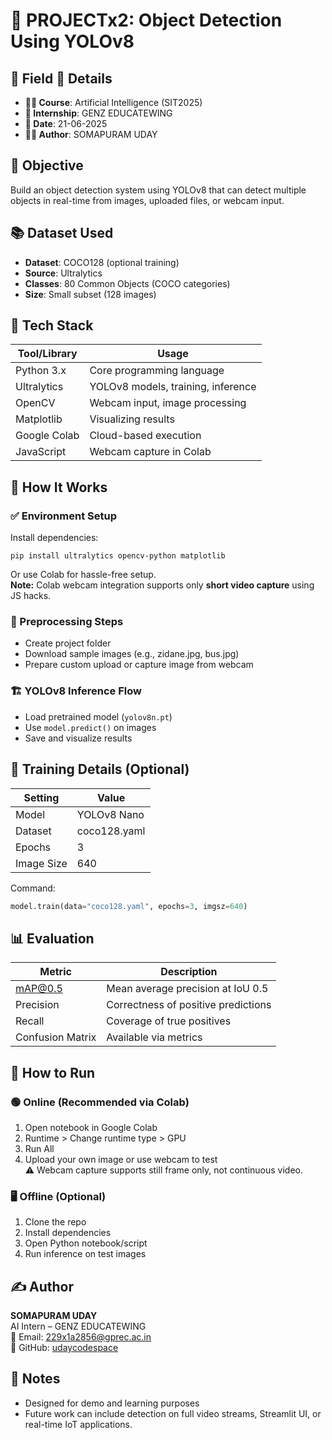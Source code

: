 # 🧠 PROJECTx2: Object Detection Using YOLOv8

## 📘 Field	📝 Details  
- **👨‍🎓 Course**: Artificial Intelligence (SIT2025)  
- **🏢 Internship**: GENZ EDUCATEWING  
- **📅 Date**: 21-06-2025  
- **👨‍💻 Author**: SOMAPURAM UDAY  

## 📌 Objective  
Build an object detection system using YOLOv8 that can detect multiple objects in real-time from images, uploaded files, or webcam input.

## 📚 Dataset Used  
- **Dataset**: COCO128 (optional training)  
- **Source**: Ultralytics  
- **Classes**: 80 Common Objects (COCO categories)  
- **Size**: Small subset (128 images)  

## 🧠 Tech Stack  
| Tool/Library | Usage |
|--------------|-------|
| Python 3.x | Core programming language |
| Ultralytics | YOLOv8 models, training, inference |
| OpenCV | Webcam input, image processing |
| Matplotlib | Visualizing results |
| Google Colab | Cloud-based execution |
| JavaScript | Webcam capture in Colab |

## 🚀 How It Works  

### ✅ Environment Setup  
Install dependencies:
```
pip install ultralytics opencv-python matplotlib
```
Or use Colab for hassle-free setup.  
**Note:** Colab webcam integration supports only **short video capture** using JS hacks.

### 🧹 Preprocessing Steps  
- Create project folder  
- Download sample images (e.g., zidane.jpg, bus.jpg)  
- Prepare custom upload or capture image from webcam  

### 🏗️ YOLOv8 Inference Flow  
- Load pretrained model (`yolov8n.pt`)  
- Use `model.predict()` on images  
- Save and visualize results  

## 🎯 Training Details (Optional)  
| Setting | Value |
|---------|-------|
| Model | YOLOv8 Nano |
| Dataset | coco128.yaml |
| Epochs | 3 |
| Image Size | 640 |

Command:  
```python
model.train(data="coco128.yaml", epochs=3, imgsz=640)
```

## 📊 Evaluation  
| Metric | Description |
|--------|-------------|
| mAP@0.5 | Mean average precision at IoU 0.5 |
| Precision | Correctness of positive predictions |
| Recall | Coverage of true positives |
| Confusion Matrix | Available via metrics |

## 🔄 How to Run  

### 🟢 Online (Recommended via Colab)  
1. Open notebook in Google Colab  
2. Runtime > Change runtime type > GPU  
3. Run All  
4. Upload your own image or use webcam to test  
⚠️ Webcam capture supports still frame only, not continuous video.

### 🖥️ Offline (Optional)  
1. Clone the repo  
2. Install dependencies  
3. Open Python notebook/script  
4. Run inference on test images  

## ✍️ Author  
**SOMAPURAM UDAY**  
AI Intern – GENZ EDUCATEWING  
📧 Email: 229x1a2856@gprec.ac.in  
🔗 GitHub: [udaycodespace](https://github.com/udaycodespace)

## 📌 Notes  
- Designed for demo and learning purposes  
- Future work can include detection on full video streams, Streamlit UI, or real-time IoT applications.
